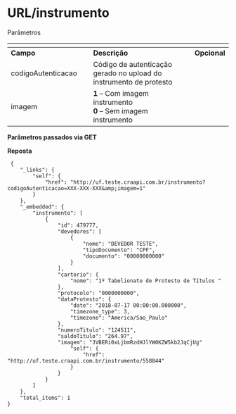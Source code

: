 # URL/instrumento

Parâmetros

<table data-header-hidden><thead><tr><th width="205.33333333333331"></th><th width="409"></th><th></th></tr></thead><tbody><tr><td><strong>Campo</strong></td><td><strong>Descrição</strong></td><td><strong>Opcional</strong></td></tr><tr><td>codigoAutenticacao</td><td>Código de autenticação gerado no upload do instrumento de protesto</td><td></td></tr><tr><td>imagem</td><td><strong>1</strong> – Com imagem instrumento<br><strong>0</strong> – Sem imagem instrumento</td><td></td></tr></tbody></table>

**Parâmetros passados via GET**

**Reposta**

```
 {
    "_links": {
        "self": {
            "href": "http://uf.teste.craapi.com.br/instrumento?codigoAutenticacao=XXX-XXX-XXX&amp;imagem=1"
        }
    },
    "_embedded": {
        "instrumento": [
            {
                "id": 479777,
                "devedores": [
                    {
                        "nome": "DEVEDOR TESTE",
                        "tipoDocumento": "CPF",
                        "documento": "00000000000"
                    }
                ],
                "cartorio": {
                    "nome": "1º Tabelionato de Protesto de Títulos "
                },
                "protocolo": "0000000000",
                "dataProtesto": {
                    "date": "2018-07-17 00:00:00.000000",
                    "timezone_type": 3,
                    "timezone": "America/Sao_Paulo"
                },
                "numeroTitulo": "124511",
                "saldoTitulo": "264.97",
                "imagem": "JVBERi0xLjbmRzdHJlYW0KZW5kb2JqCjUg"
                    "self": {
                        "href": "http://uf.teste.craapi.com.br/instrumento/558844"
                    }
                }
            }
        ]
    },
    "total_items": 1
}
```
